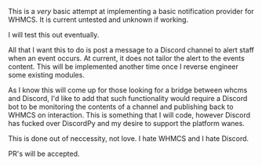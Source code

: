 This is a *very* basic attempt at implementing a basic notification provider for WHMCS. It is current untested and unknown if working.

I will test this out eventually.

All that I want this to do is post a message to a Discord channel to alert staff when an event occurs. At current, it does not tailor the alert to the events content. This will be implemented another time once I reverse engineer some existing modules.

As I know this will come up for those looking for a bridge between whcms and Discord, I'd like to add that such functionality would require a Discord bot to be monitoring the contents of a channel and publishing back to WHMCS on interaction. This is something that I will code, however Discord has fucked over DiscordPy and my desire to support the platform wanes.

This is done out of neccessity, not love. I hate WHMCS and I hate Discord.

PR's will be accepted.